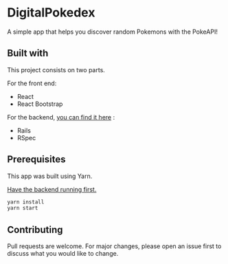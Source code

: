 # DigitalPokedex

A simple app that helps you discover random Pokemons with the PokeAPI!

## Built with 

This project consists on two parts.

For the front end:
- React
- React Bootstrap

For the backend, [you can find it here](https://github.com/franciscoaguilars/PokedexAPI) :
- Rails 
- RSpec 


## Prerequisites

This app was built using Yarn.

[Have the backend running first.](https://github.com/franciscoaguilars/PokedexAPI)
```bash
yarn install
yarn start
```

## Contributing
Pull requests are welcome. For major changes, please open an issue first to discuss what you would like to change.
